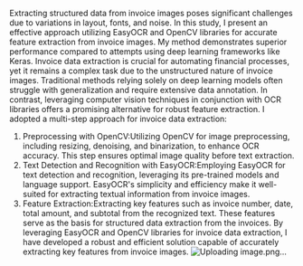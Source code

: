 Extracting structured data from invoice images poses significant challenges due to variations in layout, fonts, and noise. In this study, I present an effective approach utilizing EasyOCR and OpenCV libraries for accurate feature extraction from invoice images. My method demonstrates superior performance compared to attempts using deep learning frameworks like Keras. Invoice data extraction is crucial for automating financial processes, yet it remains a complex task due to the unstructured nature of invoice images. Traditional methods relying solely on deep learning models often struggle with generalization and require extensive data annotation. In contrast, leveraging computer vision techniques in conjunction with OCR libraries offers a promising alternative for robust feature extraction.
I adopted a multi-step approach for invoice data extraction:

1.	Preprocessing with OpenCV:Utilizing OpenCV for image preprocessing, including resizing, denoising, and binarization, to enhance OCR accuracy. This step ensures optimal image quality before text extraction.
2.	Text Detection and Recognition with EasyOCR:Employing EasyOCR for text detection and recognition, leveraging its pre-trained models and language support. EasyOCR's simplicity and efficiency make it well-suited for extracting textual information from invoice images.
3.	Feature Extraction:Extracting key features such as invoice number, date, total amount, and subtotal from the recognized text. These features serve as the basis for structured data extraction from the invoices.
By leveraging EasyOCR and OpenCV libraries for invoice data extraction, I have developed a robust and efficient solution capable of accurately extracting key features from invoice images. 
![Uploading image.png…]()
